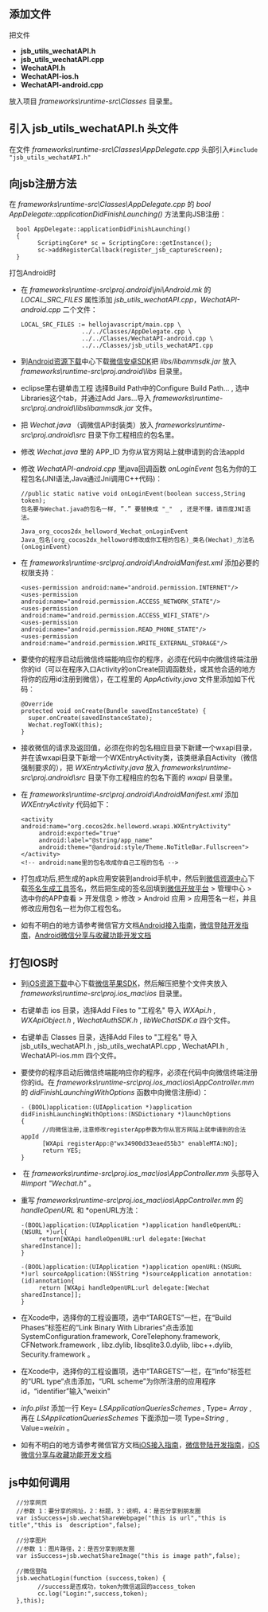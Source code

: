 添加文件
---
把文件  
* **jsb_utils_wechatAPI.h**
* **jsb_utils_wechatAPI.cpp**
* **WechatAPI.h**
* **WechatAPI-ios.h**
* **WechatAPI-android.cpp**

放入项目 *frameworks\runtime-src\Classes* 目录里。

引入 **jsb_utils_wechatAPI.h** 头文件
---
在文件 *frameworks\runtime-src\Classes\AppDelegate.cpp* 头部引入`#include "jsb_utils_wechatAPI.h"`

向jsb注册方法
---
在 *frameworks\runtime-src\Classes\AppDelegate.cpp* 的 *bool AppDelegate::applicationDidFinishLaunching()* 方法里向JSB注册：

      bool AppDelegate::applicationDidFinishLaunching()
      {
            ScriptingCore* sc = ScriptingCore::getInstance();
            sc->addRegisterCallback(register_jsb_captureScreen);
      }

打包Android时
* 在 *frameworks\runtime-src\proj.android\jni\Android.mk* 的 *LOCAL_SRC_FILES* 属性添加 *jsb_utils_wechatAPI.cpp*，*WechatAPI-android.cpp* 二个文件：

      LOCAL_SRC_FILES := hellojavascript/main.cpp \
                       ../../Classes/AppDelegate.cpp \ 
                       ../../Classes/WechatAPI-android.cpp \ 
		               ../../Classes/jsb_utils_wechatAPI.cpp 
				   
* 到[Android资源下载](https://open.weixin.qq.com/cgi-bin/showdocument?action=dir_list&t=resource/res_list&verify=1&id=open1419319167&token=&lang=zh_CN)中心下载[微信安卓SDK](https://res.wx.qq.com/open/zh_CN/htmledition/res/dev/download/sdk/WeChatSDK_Android221cbf.zip)把 *libs/libammsdk.jar* 放入 *frameworks\runtime-src\proj.android\libs* 目录里。
* eclipse里右键单击工程 选择Build Path中的Configure Build Path... , 选中Libraries这个tab，并通过Add Jars...导入 *frameworks\runtime-src\proj.android\libslibammsdk.jar* 文件。
* 把 *Wechat.java* （调微信API封装类）放入 *frameworks\runtime-src\proj.android\src* 目录下你工程相应的包名里。
* 修改 *Wechat.java* 里的 APP_ID 为你从官方网站上就申请到的合法appId
* 修改 *WechatAPI-android.cpp* 里java回调函数 *onLoginEvent* 包名为你的工程包名(JNI语法,Java通过Jni调用C++代码)：

      //public static native void onLoginEvent(boolean success,String token);
      包名要与Wechat.java的包名一样, ”.” 要替换成 "_"  , 还是不懂，请百度JNI语法。  

      Java_org_cocos2dx_helloword_Wechat_onLoginEvent  
      Java_包名(org_cocos2dx_helloword修改成你工程的包名)_类名(Wechat)_方法名(onLoginEvent)

* 在 *frameworks\runtime-src\proj.android\AndroidManifest.xml* 添加必要的权限支持：

      <uses-permission android:name="android.permission.INTERNET"/>
      <uses-permission android:name="android.permission.ACCESS_NETWORK_STATE"/>
      <uses-permission android:name="android.permission.ACCESS_WIFI_STATE"/>
      <uses-permission android:name="android.permission.READ_PHONE_STATE"/>
      <uses-permission android:name="android.permission.WRITE_EXTERNAL_STORAGE"/>

* 要使你的程序启动后微信终端能响应你的程序，必须在代码中向微信终端注册你的id（可以在程序入口Activity的onCreate回调函数处，或其他合适的地方将你的应用id注册到微信），在工程里的 *AppActivity.java* 文件里添加如下代码：

      @Override
      protected void onCreate(Bundle savedInstanceState) {
      	super.onCreate(savedInstanceState);
      	Wechat.regToWX(this);
      }

* 接收微信的请求及返回值，必须在你的包名相应目录下新建一个wxapi目录，并在该wxapi目录下新增一个WXEntryActivity类，该类继承自Activity（微信强制要求的），把 *WXEntryActivity.java* 放入 *frameworks\runtime-src\proj.android\src* 目录下你工程相应的包名下面的 *wxapi* 目录里。

*  在 *frameworks\runtime-src\proj.android\AndroidManifest.xml* 添加 *WXEntryActivity* 代码如下：

       <activity  android:name="org.cocos2dx.helloword.wxapi.WXEntryActivity"
            android:exported="true"  
            android:label="@string/app_name"
            android:theme="@android:style/Theme.NoTitleBar.Fullscreen">  
       </activity>
       <!-- android:name里的包名改成你自己工程的包名 -->

* 打包成功后,把生成的apk应用安装到android手机中，然后到[微信资源中心](https://open.weixin.qq.com/cgi-bin/showdocument?action=dir_list&t=resource/res_list&verify=1&id=open1419319167&token=&lang=zh_CN)下载[签名生成工具](https://res.wx.qq.com/open/zh_CN/htmledition/res/dev/download/sdk/Gen_Signature_Android2.apk)签名，然后把生成的签名回填到[微信开放平台](https://open.weixin.qq.com/) > 管理中心 >  选中你的APP查看 > 开发信息 > 修改 > Android 应用 > 应用签名一栏，并且修改应用包名一栏为你工程包名。

* 如有不明白的地方请参考微信官方文档[Android接入指南](https://open.weixin.qq.com/cgi-bin/showdocument?action=dir_list&t=resource/res_list&verify=1&id=1417751808&token=&lang=zh_CN)，[微信登陆开发指南](https://open.weixin.qq.com/cgi-bin/showdocument?action=dir_list&t=resource/res_list&verify=1&id=open1419317851&token=&lang=zh_CN)，[Android微信分享与收藏功能开发文档](https://open.weixin.qq.com/cgi-bin/showdocument?action=dir_list&t=resource/res_list&verify=1&id=open1419317340&token=&lang=zh_CN)

打包IOS时
---
* 到[iOS资源下载](https://open.weixin.qq.com/cgi-bin/showdocument?action=dir_list&t=resource/res_list&verify=1&id=open1419319164&token=&lang=zh_CN)中心下载[微信苹果SDK](https://res.wx.qq.com/open/zh_CN/htmledition/res/dev/download/sdk/WeChatSDK_Android221cbf.zip)，然后解压把整个文件夹放入 *frameworks\runtime-src\proj.ios_mac\ios* 目录里。
* 右键单击 ios 目录，选择Add Files to "工程名" 导入 *WXApi.h* , *WXApiObject.h* , *WechatAuthSDK.h* , *libWeChatSDK.a* 四个文件。
* 右键单击 Classes 目录，选择Add Files to "工程名" 导入 jsb_utils_wechatAPI.h , jsb_utils_wechatAPI.cpp , WechatAPI.h , WechatAPI-ios.mm 四个文件。
* 要使你的程序启动后微信终端能响应你的程序，必须在代码中向微信终端注册你的id。在 *frameworks\runtime-src\proj.ios_mac\ios\AppController.mm* 的 *didFinishLaunchingWithOptions* 函数中向微信注册id）：

      - (BOOL)application:(UIApplication *)application didFinishLaunchingWithOptions:(NSDictionary *)launchOptions
      {
            //向微信注册,注意修改registerApp参数为你从官方网站上就申请到的合法appId
            [WXApi registerApp:@"wx34900d33eaed55b3" enableMTA:NO];
            return YES;
      }

*  在 *frameworks\runtime-src\proj.ios_mac\ios\AppController.mm* 头部导入 *#import "Wechat.h"* 。
*  重写 *frameworks\runtime-src\proj.ios_mac\ios\AppController.mm* 的 *handleOpenURL* 和 *openURL方法：

       -(BOOL)application:(UIApplication *)application handleOpenURL:(NSURL *)url{
            return[WXApi handleOpenURL:url delegate:[Wechat sharedInstance]];
       }

       -(BOOL)application:(UIApplication *)application openURL:(NSURL *)url sourceApplication:(NSString *)sourceApplication annotation:(id)annotation{
            return [WXApi handleOpenURL:url delegate:[Wechat sharedInstance]];
       }

* 在Xcode中，选择你的工程设置项，选中“TARGETS”一栏，在“Build Phases”标签栏的“Link Binary With Libraries“点击添加SystemConfiguration.framework, CoreTelephony.framework, CFNetwork.framework , libz.dylib, libsqlite3.0.dylib, libc++.dylib, Security.framework 。
* 在Xcode中，选择你的工程设置项，选中“TARGETS”一栏，在“Info”标签栏的“URL type“点击添加，“URL scheme”为你所注册的应用程序id，“identifier”输入“weixin"
* *info.plist* 添加一行 Key= *LSApplicationQueriesSchemes* , Type= *Array* , 再在 *LSApplicationQueriesSchemes* 下面添加一项 Type=*String* , Value=*weixin* 。  
* 如有不明白的地方请参考微信官方文档[iOS接入指南](https://open.weixin.qq.com/cgi-bin/showdocument?action=dir_list&t=resource/res_list&verify=1&id=1417694084&token=&lang=zh_CN)，[微信登陆开发指南](https://open.weixin.qq.com/cgi-bin/showdocument?action=dir_list&t=resource/res_list&verify=1&id=open1419317851&token=&lang=zh_CN)，[iOS微信分享与收藏功能开发文档](https://open.weixin.qq.com/cgi-bin/showdocument?action=dir_list&t=resource/res_list&verify=1&id=open1419317332&token=&lang=zh_CN)

js中如何调用
---

      //分享网页
      //参数 1：要分享的网址，2：标题，3：说明，4：是否分享到朋友圈
      var isSuccess=jsb.wechatShareWebpage("this is url","this is title","this is  description",false);

      //分享图片
      //参数 1：图片路径，2：是否分享到朋友圈
      var isSuccess=jsb.wechatShareImage("this is image path",false);

      //微信登陆
      jsb.wechatLogin(function (success,token) {
            //success是否成功，token为微信返回的access_token
            cc.log("Login:",success,token);
      },this);
